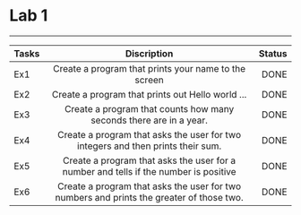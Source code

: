 # Lab 1

---

| Tasks |                                                                                                                                      Discription                                                                                                                                       | Status |
|-------|:--------------------------------------------------------------------------------------------------------------------------------------------------------------------------------------------------------------------------------------------------------------------------------------:|-------:|
| Ex1   |                                                                                                                  Create a program that prints your name to the screen                                                                                                                  |   DONE |
| Ex2   |                                                                                                                    Create a program that prints out Hello world ...                                                                                                                    |   DONE |
| Ex3   |                                                                                                           Create a program that counts how many seconds there are in a year.                                                                                                           |   DONE |
| Ex4   |                                                                                                    Create a program that asks the user for two integers and then prints their sum.                                                                                                     |   DONE |
| Ex5   |                                                                                                  Create a program that asks the user for a number and tells if the number is positive                                                                                                  |   DONE |
| Ex6   |                                                                                                Create a program that asks the user for two numbers and prints the greater of those two.                                                                                                |   DONE |
